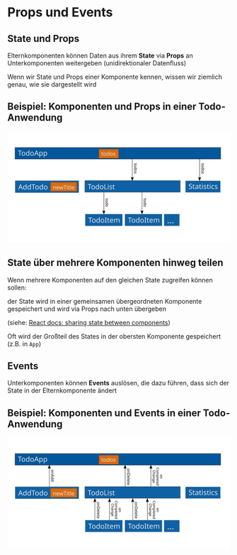 # Props und Events

## State und Props

Elternkomponenten können Daten aus ihrem **State** via **Props** an Unterkomponenten weitergeben (unidirektionaler Datenfluss)

Wenn wir State und Props einer Komponente kennen, wissen wir ziemlich genau, wie sie dargestellt wird

## Beispiel: Komponenten und Props in einer Todo-Anwendung

<img src="assets/todo-components-state-props.svg" />

## State über mehrere Komponenten hinweg teilen

Wenn mehrere Komponenten auf den gleichen State zugreifen können sollen:

der State wird in einer gemeinsamen übergeordneten Komponente gespeichert und wird via Props nach unten übergeben

(siehe: [React docs: sharing state between components](https://beta.reactjs.org/learn/sharing-state-between-components))

Oft wird der Großteil des States in der obersten Komponente gespeichert (z.B. in `App`)

## Events

Unterkomponenten können **Events** auslösen, die dazu führen, dass sich der State in der Elternkomponente ändert

## Beispiel: Komponenten und Events in einer Todo-Anwendung

<img src="assets/todo-components-state-events.svg" />
